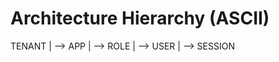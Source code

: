 # Architecture Hierarchy (ASCII)

TENANT
  |
  --> APP
        |
        --> ROLE
              |
              --> USER
                    |
                    --> SESSION
